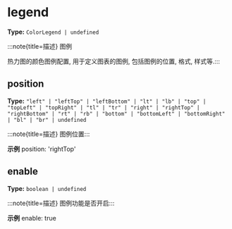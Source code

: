 # legend

**Type:** `ColorLegend | undefined`

:::note{title=描述}
图例



热力图的颜色图例配置, 用于定义图表的图例, 包括图例的位置, 格式, 样式等.:::


## position

**Type:** `"left" | "leftTop" | "leftBottom" | "lt" | "lb" | "top" | "topLeft" | "topRight" | "tl" | "tr" | "right" | "rightTop" | "rightBottom" | "rt" | "rb" | "bottom" | "bottomLeft" | "bottomRight" | "bl" | "br" | undefined`

:::note{title=描述}
图例位置:::

**示例**
position: 'rightTop'


## enable

**Type:** `boolean | undefined`

:::note{title=描述}
图例功能是否开启:::

**示例**
enable: true



